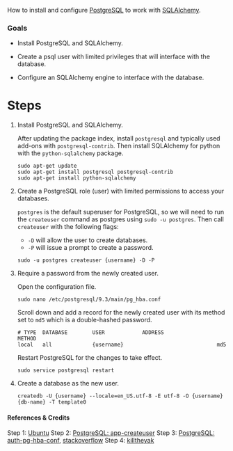 How to install and configure [PostgreSQL](http://www.postgresql.org/) to work with [SQLAlchemy](http://www.sqlalchemy.org/). 

### Goals

- Install PostgreSQL and SQLAlchemy.

- Create a psql user with limited privileges that will interface with the database.

- Configure an SQLAlchemy engine to interface with the database.

# Steps


1.  Install PostgreSQL and SQLAlchemy.
 
    After updating the package index, install `postgresql` and typically used add-ons with `postgresql-contrib`. Then install SQLAlchemy for python with the `python-sqlalchemy` package. 
    ```
    sudo apt-get update
    sudo apt-get install postgresql postgresql-contrib
    sudo apt-get install python-sqlalchemy
    ```


2. Create a PostgreSQL role (user) with limited permissions to access your databases.

    `postgres` is the default superuser for PostgreSQL, so we will need to run the `createuser` command as postgres using `sudo -u postgres`.
    Then call `createuser` with the following flags:
    - `-D` will allow the user to create databases. 
    - `-P` will issue a prompt to create a password.
    ```
    sudo -u postgres createuser {username} -D -P
    ```


3. Require a password from the newly created user.

    Open the configuration file.
    ```
    sudo nano /etc/postgresql/9.3/main/pg_hba.conf
    ```

    Scroll down and add a record for the newly created user with its method set to `md5` which is a double-hashed password. 

    ```
    # TYPE  DATABASE        USER            ADDRESS                 METHOD
    local   all             {username}                              md5
    ```

    Restart PostgreSQL for the changes to take effect. 
    ```
    sudo service postgresql restart
    ```

4. Create a database as the new user.

    ```
    createdb -U {username} --locale=en_US.utf-8 -E utf-8 -O {username} {db-name} -T template0
    ```




#### References & Credits

Step 1: [Ubuntu](https://help.ubuntu.com/community/PostgreSQL)
Step 2: [PostgreSQL: app-createuser](http://www.postgresql.org/docs/9.4/static/app-createuser.html)
Step 3: [PostgreSQL: auth-pg-hba-conf](http://www.postgresql.org/docs/9.4/static/auth-pg-hba-conf.html), [stackoverflow](http://stackoverflow.com/questions/17443379/psql-fatal-peer-authentication-failed-for-user-dev)
Step 4: [killtheyak](http://killtheyak.com/use-postgresql-with-django-flask/)



